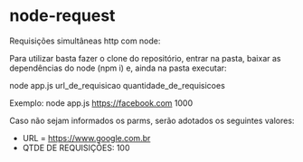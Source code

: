 # node-request
Requisições simultâneas http com node:

Para utilizar basta fazer o clone do repositório, entrar na pasta, baixar as dependências do node (npm i) e, ainda na pasta executar:

node app.js url_de_requisicao quantidade_de_requisicoes

Exemplo:
node app.js https://facebook.com 1000

Caso não sejam informados os parms, serão adotados os seguintes valores:
- URL = https://www.google.com.br
- QTDE DE REQUISIÇÕES: 100
